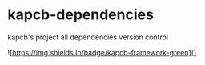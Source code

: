 # kapcb-dependencies
kapcb's project all dependencies version control



![https://img.shields.io/badge/kapcb-framework-green]()